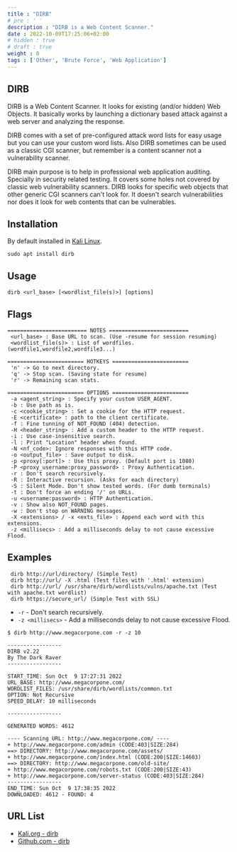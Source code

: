 ```yaml
---
title : "DIRB"
# pre : ' '
description : "DIRB is a Web Content Scanner."
date : 2022-10-09T17:25:06+02:00
# hidden : true
# draft : true
weight : 0
tags : ['Other', 'Brute Force', 'Web Application']
---
```


## DIRB

DIRB is a Web Content Scanner. It looks for existing (and/or hidden) Web Objects. It basically works by launching a dictionary based attack against a web server and analyzing the response.

DIRB comes with a set of pre-configured attack word lists for easy usage but you can use your custom word lists. Also DIRB sometimes can be used as a classic CGI scanner, but remember is a content scanner not a vulnerability scanner.

DIRB main purpose is to help in professional web application auditing. Specially in security related testing. It covers some holes not covered by classic web vulnerability scanners. DIRB looks for specific web objects that other generic CGI scanners can't look for. It doesn't search vulnerabilities nor does it look for web contents that can be vulnerables.

## Installation

By default installed in [Kali Linux](https://www.kali.org/).

```plain
sudo apt install dirb
```

## Usage

```plain
dirb <url_base> [<wordlist_file(s)>] [options]
```

## Flags

```plain
========================= NOTES =========================
 <url_base> : Base URL to scan. (Use -resume for session resuming)
 <wordlist_file(s)> : List of wordfiles. (wordfile1,wordfile2,wordfile3...)

======================== HOTKEYS ========================
 'n' -> Go to next directory.
 'q' -> Stop scan. (Saving state for resume)
 'r' -> Remaining scan stats.

======================== OPTIONS ========================
 -a <agent_string> : Specify your custom USER_AGENT.
 -b : Use path as is.
 -c <cookie_string> : Set a cookie for the HTTP request.
 -E <certificate> : path to the client certificate.
 -f : Fine tunning of NOT_FOUND (404) detection.
 -H <header_string> : Add a custom header to the HTTP request.
 -i : Use case-insensitive search.
 -l : Print "Location" header when found.
 -N <nf_code>: Ignore responses with this HTTP code.
 -o <output_file> : Save output to disk.
 -p <proxy[:port]> : Use this proxy. (Default port is 1080)
 -P <proxy_username:proxy_password> : Proxy Authentication.
 -r : Don't search recursively.
 -R : Interactive recursion. (Asks for each directory)
 -S : Silent Mode. Don't show tested words. (For dumb terminals)
 -t : Don't force an ending '/' on URLs.
 -u <username:password> : HTTP Authentication.
 -v : Show also NOT_FOUND pages.
 -w : Don't stop on WARNING messages.
 -X <extensions> / -x <exts_file> : Append each word with this extensions.
 -z <millisecs> : Add a milliseconds delay to not cause excessive Flood.
```

## Examples

```plain
 dirb http://url/directory/ (Simple Test)
 dirb http://url/ -X .html (Test files with '.html' extension)
 dirb http://url/ /usr/share/dirb/wordlists/vulns/apache.txt (Test with apache.txt wordlist)
 dirb https://secure_url/ (Simple Test with SSL)
```

* `-r` - Don't search recursively.
* `-z <millisecs>` - Add a milliseconds delay to not cause excessive Flood.

```plain
$ dirb http://www.megacorpone.com -r -z 10

-----------------
DIRB v2.22    
By The Dark Raver
-----------------

START_TIME: Sun Oct  9 17:27:31 2022
URL_BASE: http://www.megacorpone.com/
WORDLIST_FILES: /usr/share/dirb/wordlists/common.txt
OPTION: Not Recursive
SPEED_DELAY: 10 milliseconds

-----------------

GENERATED WORDS: 4612  

---- Scanning URL: http://www.megacorpone.com/ ----
+ http://www.megacorpone.com/admin (CODE:403|SIZE:284)   
==> DIRECTORY: http://www.megacorpone.com/assets/   
+ http://www.megacorpone.com/index.html (CODE:200|SIZE:14603)     
==> DIRECTORY: http://www.megacorpone.com/old-site/   
+ http://www.megacorpone.com/robots.txt (CODE:200|SIZE:43)   
+ http://www.megacorpone.com/server-status (CODE:403|SIZE:284)
-----------------
END_TIME: Sun Oct  9 17:38:35 2022
DOWNLOADED: 4612 - FOUND: 4
```

## URL List

* [Kali.org - dirb](https://www.kali.org/tools/dirb/)
* [Github.com - dirb](https://github.com/Seabreg/dirb)

